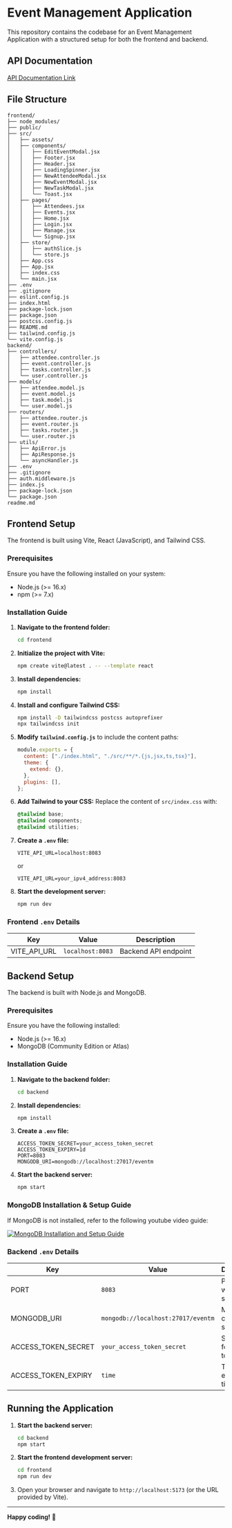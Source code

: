 # Event Management Application

This repository contains the codebase for an Event Management Application with a structured setup for both the frontend and backend.

## API Documentation

[API Documentation Link](https://event-management-api-documentation.vercel.app/)

## File Structure

```
frontend/
├── node_modules/
├── public/
├── src/
│   ├── assets/
│   ├── components/
│   │   ├── EditEventModal.jsx
│   │   ├── Footer.jsx
│   │   ├── Header.jsx
│   │   ├── LoadingSpinner.jsx
│   │   ├── NewAttendeeModal.jsx
│   │   ├── NewEventModal.jsx
│   │   ├── NewTaskModal.jsx
│   │   └── Toast.jsx
│   ├── pages/
│   │   ├── Attendees.jsx
│   │   ├── Events.jsx
│   │   ├── Home.jsx
│   │   ├── Login.jsx
│   │   ├── Manage.jsx
│   │   └── Signup.jsx
│   ├── store/
│   │   ├── authSlice.js
│   │   └── store.js
│   ├── App.css
│   ├── App.jsx
│   ├── index.css
│   └── main.jsx
├── .env
├── .gitignore
├── eslint.config.js
├── index.html
├── package-lock.json
├── package.json
├── postcss.config.js
├── README.md
├── tailwind.config.js
└── vite.config.js
backend/
├── controllers/
│   ├── attendee.controller.js
│   ├── event.controller.js
│   ├── tasks.controller.js
│   └── user.controller.js
├── models/
│   ├── attendee.model.js
│   ├── event.model.js
│   ├── task.model.js
│   └── user.model.js
├── routers/
│   ├── attendee.router.js
│   ├── event.router.js
│   ├── tasks.router.js
│   └── user.router.js
├── utils/
│   ├── ApiError.js
│   ├── ApiResponse.js
│   └── asyncHandler.js
├── .env
├── .gitignore
├── auth.middleware.js
├── index.js
├── package-lock.json
└── package.json
readme.md
```

## Frontend Setup
The frontend is built using Vite, React (JavaScript), and Tailwind CSS.

### Prerequisites
Ensure you have the following installed on your system:
- Node.js (>= 16.x)
- npm (>= 7.x)

### Installation Guide

1. **Navigate to the frontend folder:**
    ```bash
    cd frontend
    ```

2. **Initialize the project with Vite:**
    ```bash
    npm create vite@latest . -- --template react
    ```

3. **Install dependencies:**
    ```bash
    npm install
    ```

4. **Install and configure Tailwind CSS:**
    ```bash
    npm install -D tailwindcss postcss autoprefixer
    npx tailwindcss init
    ```

5. **Modify `tailwind.config.js`** to include the content paths:
    ```javascript
    module.exports = {
      content: ["./index.html", "./src/**/*.{js,jsx,ts,tsx}"],
      theme: {
        extend: {},
      },
      plugins: [],
    };
    ```

6. **Add Tailwind to your CSS:**
    Replace the content of `src/index.css` with:
    ```css
    @tailwind base;
    @tailwind components;
    @tailwind utilities;
    ```

7. **Create a `.env` file:**
    ```env
    VITE_API_URL=localhost:8083
    ```
    or
    ```env
    VITE_API_URL=your_ipv4_address:8083
    ```
8. **Start the development server:**
    ```bash
    npm run dev
    ```

### Frontend `.env` Details
| Key           | Value                                    | Description                          |
|---------------|------------------------------------------|--------------------------------------|
| VITE_API_URL  | `localhost:8083`                          | Backend API endpoint                |

## Backend Setup
The backend is built with Node.js and MongoDB.

### Prerequisites
Ensure you have the following installed:
- Node.js (>= 16.x)
- MongoDB (Community Edition or Atlas)

### Installation Guide

1. **Navigate to the backend folder:**
    ```bash
    cd backend
    ```

2. **Install dependencies:**
    ```bash
    npm install
    ```

3. **Create a `.env` file:**
    ```env
    ACCESS_TOKEN_SECRET=your_access_token_secret
    ACCESS_TOKEN_EXPIRY=1d
    PORT=8083
    MONGODB_URI=mongodb://localhost:27017/eventm
    ```

4. **Start the backend server:**
    ```bash
    npm start
    ```

### MongoDB Installation & Setup Guide
If MongoDB is not installed, refer to the following youtube video  guide:

[![MongoDB Installation and Setup Guide](https://i.ytimg.com/vi/1LiZRYzgM2o/hqdefault.jpg?sqp=-oaymwEcCPYBEIoBSFXyq4qpAw4IARUAAIhCGAFwAcABBg==&rs=AOn4CLCvJg8SoeDiCFk6WO72nf-ohr6Jlw)](https://youtu.be/1LiZRYzgM2o?si=b7MhrCzZsELSTx7p)

### Backend `.env` Details
| Key                   | Value                                        | Description                      |
|-----------------------|----------------------------------------------|---------------------------------|
| PORT                  | `8083`                                       | Port on which the server runs   |
| MONGODB_URI                | `mongodb://localhost:27017/eventm`           | MongoDB connection string       |
| ACCESS_TOKEN_SECRET   | `your_access_token_secret`                   | Secret key for JWT tokens       |
| ACCESS_TOKEN_EXPIRY   | `time`                                       | Token expiration time           |

## Running the Application

1. **Start the backend server:**
    ```bash
    cd backend
    npm start
    ```

2. **Start the frontend development server:**
    ```bash
    cd frontend
    npm run dev
    ```

3. Open your browser and navigate to `http://localhost:5173` (or the URL provided by Vite).


---
**Happy coding!** 🎉


